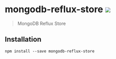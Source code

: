 # mongodb-reflux-store [![][npm_img]][npm_url]

> MongoDB Reflux Store

## Installation

```
npm install --save mongodb-reflux-store
```

[npm_img]: https://img.shields.io/npm/v/mongodb-reflux-store.svg?style=flat-square
[npm_url]: https://www.npmjs.org/package/mongodb-reflux-store
